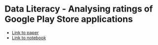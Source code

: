 # Data Literacy - Analysing ratings of Google Play Store applications 

- [Link to paper](paper/paper.pdf)
-  [Link to notebook](notebooks/RatingAnalysis.pdf)
